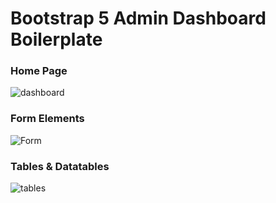 ﻿# Bootstrap 5 Admin Dashboard Boilerplate
 
### Home Page 
![dashboard](https://user-images.githubusercontent.com/26044286/133314758-c26ecee9-fada-4c9d-8911-1163746e98cd.PNG)

### Form Elements
![Form](https://user-images.githubusercontent.com/26044286/133314981-ad9e47d3-a874-4918-af49-9f2aabd82813.PNG)


### Tables & Datatables 

![tables](https://user-images.githubusercontent.com/26044286/133315177-b00a8e9c-5d87-4a7a-bf64-70c81128f4c2.PNG)
